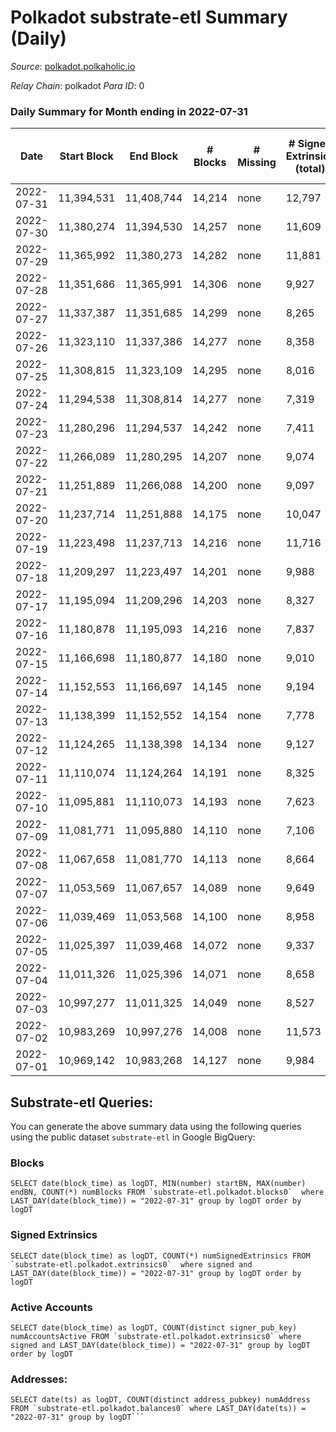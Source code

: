 # Polkadot substrate-etl Summary (Daily)

_Source_: [polkadot.polkaholic.io](https://polkadot.polkaholic.io)

*Relay Chain*: polkadot
*Para ID*: 0



### Daily Summary for Month ending in 2022-07-31


| Date | Start Block | End Block | # Blocks | # Missing | # Signed Extrinsics (total) | # Active Accounts | # Addresses with Balances | # Events | # Transfers | # XCM Transfers In | # XCM Transfers Out |
| ---- | ----------- | --------- | -------- | --------- | --------------------------- | ----------------- | ------------------------- | -------- | ----------- | ------------------ | ------------------- |
| 2022-07-31 | 11,394,531 | 11,408,744 | 14,214 | none  | 12,797 | 5,659 | 1,029,180 | 410,823 | 11,267 ($51,266,983) | 557 ($2,573,821) | 2,464 ($2,683,215) |
| 2022-07-30 | 11,380,274 | 11,394,530 | 14,257 | none  | 11,609 | 5,018 |  | 398,065 | 10,074 ($40,801,446) | 634 ($612,812) | 2,394 ($957,478) |
| 2022-07-29 | 11,365,992 | 11,380,273 | 14,282 | none  | 11,881 | 5,730 | 1,026,051 | 406,180 | 10,476 ($88,809,419) | 456 ($2,049,806) | 1,792 ($1,945,971) |
| 2022-07-28 | 11,351,686 | 11,365,991 | 14,306 | none  | 9,927 | 4,344 | 1,024,768 | 383,515 | 8,274 ($113,071,869) | 210 ($941,708) | 444 ($1,206,757) |
| 2022-07-27 | 11,337,387 | 11,351,685 | 14,299 | none  | 8,265 | 3,275 | 1,024,006 | 374,425 | 6,853 ($57,326,517) | 146 ($342,656) | 316 ($405,323) |
| 2022-07-26 | 11,323,110 | 11,337,386 | 14,277 | none  | 8,358 | 3,351 | 1,023,006 | 379,117 | 6,992 ($59,552,852) | 117 ($176,493) | 316 ($264,289) |
| 2022-07-25 | 11,308,815 | 11,323,109 | 14,295 | none  | 8,016 | 3,412 | 1,022,035 | 372,662 | 6,489 ($71,172,817) | 83 ($231,628) | 281 ($404,754) |
| 2022-07-24 | 11,294,538 | 11,308,814 | 14,277 | none  | 7,319 | 2,991 |  | 365,652 | 5,559 ($45,797,128) | 141 ($393,505) | 297 ($322,104) |
| 2022-07-23 | 11,280,296 | 11,294,537 | 14,242 | none  | 7,411 | 3,116 |  | 363,413 | 6,107 ($44,290,239) | 119 ($1,899,792) | 316 ($778,556) |
| 2022-07-22 | 11,266,089 | 11,280,295 | 14,207 | none  | 9,074 | 3,891 |  | 381,196 | 7,127 ($56,826,340) | 166 ($764,060) | 393 ($2,302,072) |
| 2022-07-21 | 11,251,889 | 11,266,088 | 14,200 | none  | 9,097 | 4,255 |  | 380,844 | 7,623 ($82,270,045) | 134 ($522,811) | 261 ($2,715,959) |
| 2022-07-20 | 11,237,714 | 11,251,888 | 14,175 | none  | 10,047 | 4,771 |  | 380,959 | 8,412 ($85,473,522) | 169 ($862,773) | 300 ($1,295,284) |
| 2022-07-19 | 11,223,498 | 11,237,713 | 14,216 | none  | 11,716 | 4,445 |  | 391,448 | 10,146 ($81,746,149) | 168 ($2,152,291) | 338 ($1,289,176) |
| 2022-07-18 | 11,209,297 | 11,223,497 | 14,201 | none  | 9,988 | 4,470 |  | 377,193 | 8,674 ($58,388,087) | 185 ($1,203,427) | 283 ($1,584,439) |
| 2022-07-17 | 11,195,094 | 11,209,296 | 14,203 | none  | 8,327 | 3,375 |  | 372,001 | 6,418 ($23,331,252) | 113 ($1,141,192) | 241 ($1,993,828) |
| 2022-07-16 | 11,180,878 | 11,195,093 | 14,216 | none  | 7,837 | 3,297 | 1,015,631 | 351,606 | 6,521 ($20,181,412) | 125 ($514,156) | 260 ($406,413) |
| 2022-07-15 | 11,166,698 | 11,180,877 | 14,180 | none  | 9,010 | 3,898 | 1,014,655 | 371,887 | 7,006 ($49,068,595) | 142 ($3,260,410) | 253 ($2,835,729) |
| 2022-07-14 | 11,152,553 | 11,166,697 | 14,145 | none  | 9,194 | 3,868 | 1,013,917 | 371,736 | 7,639 ($59,432,027) | 132 ($467,298) | 311 ($398,326) |
| 2022-07-13 | 11,138,399 | 11,152,552 | 14,154 | none  | 7,778 | 3,470 | 1,013,016 | 365,895 | 6,488 ($55,130,157) | 129 ($531,673) | 343 ($463,016) |
| 2022-07-12 | 11,124,265 | 11,138,398 | 14,134 | none  | 9,127 | 3,782 |  | 364,256 | 7,587 ($61,319,507) | 154 ($920,374) | 386 ($482,404) |
| 2022-07-11 | 11,110,074 | 11,124,264 | 14,191 | none  | 8,325 | 3,560 |  | 368,052 | 6,841 ($48,843,927) | 127 ($585,896) | 255 ($1,033,562) |
| 2022-07-10 | 11,095,881 | 11,110,073 | 14,193 | none  | 7,623 | 3,169 |  | 358,646 | 6,161 ($35,902,199) | 100 ($846,391) | 248 ($924,477) |
| 2022-07-09 | 11,081,771 | 11,095,880 | 14,110 | none  | 7,106 | 3,139 |  | 356,585 | 5,717 ($16,143,177) | 104 ($163,479) | 211 ($343,075) |
| 2022-07-08 | 11,067,658 | 11,081,770 | 14,113 | none  | 8,664 | 3,623 |  | 366,807 | 7,140 ($41,855,280) | 125 ($984,524) | 232 ($975,646) |
| 2022-07-07 | 11,053,569 | 11,067,657 | 14,089 | none  | 9,649 | 4,203 |  | 374,792 | 8,133 ($51,564,202) | 167 ($1,115,466) | 300 ($805,060) |
| 2022-07-06 | 11,039,469 | 11,053,568 | 14,100 | none  | 8,958 | 3,658 | 1,006,602 | 369,881 | 7,422 ($179,678,946) | 114 ($764,706) | 260 ($635,400) |
| 2022-07-05 | 11,025,397 | 11,039,468 | 14,072 | none  | 9,337 | 3,446 | 1,005,391 | 371,627 | 7,883 ($58,623,970) | 92 ($272,157) | 313 ($579,422) |
| 2022-07-04 | 11,011,326 | 11,025,396 | 14,071 | none  | 8,658 | 3,139 | 1,004,022 | 361,717 | 7,191 ($29,796,944) | 88 ($1,185,442) | 254 ($419,285) |
| 2022-07-03 | 10,997,277 | 11,011,325 | 14,049 | none  | 8,527 | 2,953 |  | 361,808 | 7,051 ($18,758,563) | 122 ($397,344) | 237 ($387,985) |
| 2022-07-02 | 10,983,269 | 10,997,276 | 14,008 | none  | 11,573 | 3,521 |  | 382,775 | 10,083 ($66,469,916) | 152 ($750,870) | 336 ($873,009) |
| 2022-07-01 | 10,969,142 | 10,983,268 | 14,127 | none  | 9,984 | 3,539 |  | 374,891 | 8,549 ($92,195,484) | 170 ($1,951,323) | 371 ($1,813,800) |

## Substrate-etl Queries:
You can generate the above summary data using the following queries using the public dataset `substrate-etl` in Google BigQuery:


### Blocks
```
SELECT date(block_time) as logDT, MIN(number) startBN, MAX(number) endBN, COUNT(*) numBlocks FROM `substrate-etl.polkadot.blocks0`  where LAST_DAY(date(block_time)) = "2022-07-31" group by logDT order by logDT
```


### Signed Extrinsics
```
SELECT date(block_time) as logDT, COUNT(*) numSignedExtrinsics FROM `substrate-etl.polkadot.extrinsics0`  where signed and LAST_DAY(date(block_time)) = "2022-07-31" group by logDT order by logDT
```


### Active Accounts
```
SELECT date(block_time) as logDT, COUNT(distinct signer_pub_key) numAccountsActive FROM `substrate-etl.polkadot.extrinsics0` where signed and LAST_DAY(date(block_time)) = "2022-07-31" group by logDT order by logDT
```


### Addresses:
```
SELECT date(ts) as logDT, COUNT(distinct address_pubkey) numAddress FROM `substrate-etl.polkadot.balances0` where LAST_DAY(date(ts)) = "2022-07-31" group by logDT```

